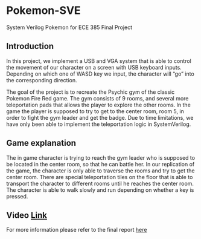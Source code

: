 # Pokemon-SVE
System Verilog Pokemon for ECE 385 Final Project

## Introduction 
In this project, we implement a USB and VGA system that is able to control the movement of our character on a screen with USB keyboard inputs. Depending on which one of WASD key we input, the character will “go” into the corresponding direction. 

The goal of the project is to recreate the Psychic gym of the classic Pokemon Fire Red game. The gym consists of 9 rooms, and several more teleportation pads that allows the player to explore the other rooms. In the game the player is supposed to try to get to the center room, room 5, in order to fight the gym leader and get the badge. Due to time limitations, we have only been able to implement the teleportation logic in SystemVerilog.

## Game explanation
The in game character is trying to reach the gym leader who is supposed to be located in the center room, so that he can battle her. In our replication of the game, the character is only able to traverse the rooms and try to get the center room. There are special teleportation tiles on the floor that is able to transport the character to different rooms until he reaches the center room. The character is able to walk slowly and run depending on whether a key is pressed.

## Video [Link](https://www.youtube.com/watch?v=iwx7oSsUMZc&feature=youtu.be)

For more information please refer to the final report [here](https://github.com/gnodipac886/Pokemon-SVE/blob/master/ECE%20385%20final%20project%20report.pdf)
